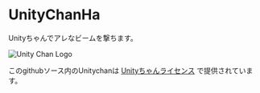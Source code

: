 # UnityChanHa
Unityちゃんでアレなビームを撃ちます。

![Unity Chan Logo](http://unity-chan.com/images/imageLicenseLogo.png)

このgithubソース内のUnitychanは
[Unityちゃんライセンス](http://unity-chan.com/contents/license_jp/)
で提供されています。

